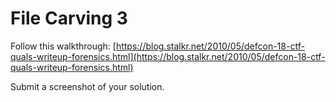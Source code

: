 # File Carving 3

Follow this walkthrough: [https://blog.stalkr.net/2010/05/defcon-18-ctf-quals-writeup-forensics.html](https://blog.stalkr.net/2010/05/defcon-18-ctf-quals-writeup-forensics.html)

Submit a screenshot of your solution.

